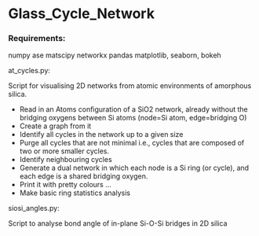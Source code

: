 # Glass_Cycle_Network

### Requirements:
numpy
ase
matscipy
networkx
pandas
matplotlib, seaborn, bokeh

at_cycles.py:

Script for visualising 2D networks from atomic environments of amorphous silica.

- Read in an Atoms configuration of a SiO2 network, already without the bridging oxygens between Si atoms (node=Si atom, edge=bridging O)
- Create a graph from it
- Identify all cycles in the network up to a given size
- Purge all cycles that are not minimal i.e., cycles that are composed of two or more smaller cycles.
- Identify neighbouring cycles
- Generate a dual network in which each node is a Si ring (or cycle), and each edge is a shared bridging oxygen.
- Print it with pretty colours
...
- Make basic ring statistics analysis


siosi_angles.py:

Script to analyse bond angle of in-plane Si-O-Si bridges in 2D silica